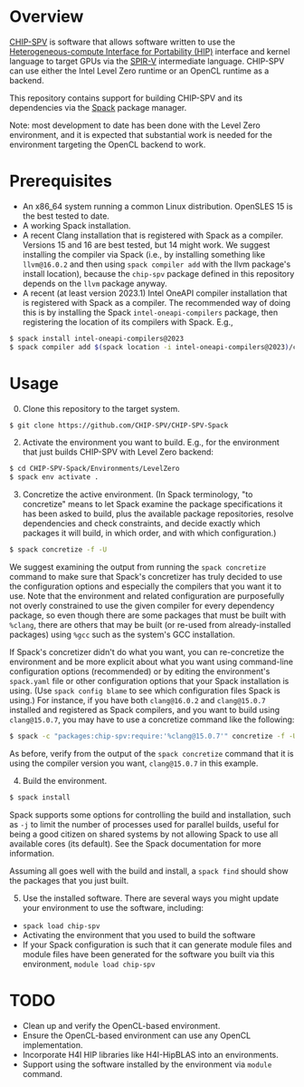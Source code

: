 <!---
Copyright 2022-2023 UT-Battelle
See LICENSE.txt in the root of the source distribution for license info.
-->
# Overview

[CHIP-SPV](https://github.com/CHIP-SPV/chip-spv) is software that
allows software written to use the [Heterogeneous-compute Interface for
Portability (HIP)](https://https://github.com/ROCm-Developer-Tools/HIP)
interface and kernel language to target GPUs via the 
[SPIR-V](https://registry.khronos.org/spir) intermediate language.
CHIP-SPV can use either the Intel Level Zero runtime or an OpenCL
runtime as a backend.

This repository contains support for building CHIP-SPV and its
dependencies via the [Spack](https://github.com/spack/spack) package
manager.

Note: most development to date has been done with the Level Zero 
environment, and it is expected that substantial work is needed for
the environment targeting the OpenCL backend to work.

# Prerequisites

* An x86_64 system running a common Linux distribution.  OpenSLES 15 is
  the best tested to date.
* A working Spack installation.
* A recent Clang installation that is registered with Spack as a compiler.
  Versions 15 and 16 are best tested, but 14 might work.  We suggest
  installing the compiler via Spack (i.e., by installing something like
  `llvm@16.0.2` and then using `spack compiler add` with the llvm
  package's install location), because the `chip-spv` package defined
  in this repository depends on the `llvm` package anyway.
* A recent (at least version 2023.1) Intel OneAPI compiler installation
  that is registered with Spack as a compiler.  The recommended way
  of doing this is by installing the Spack `intel-oneapi-compilers`
  package, then registering the location of its compilers with Spack.
  E.g., 

```bash
$ spack install intel-oneapi-compilers@2023
$ spack compiler add $(spack location -i intel-oneapi-compilers@2023)/compiler/latest/linux
```

# Usage

0. Clone this repository to the target system.

```bash
$ git clone https://github.com/CHIP-SPV/CHIP-SPV-Spack
```

2. Activate the environment you want to build.  E.g., for the
environment that just builds CHIP-SPV with Level Zero backend:

```bash
$ cd CHIP-SPV-Spack/Environments/LevelZero
$ spack env activate .
```

3. Concretize the active environment.  (In Spack terminology, 
"to concretize" means to let Spack examine the package specifications
it has been asked to build, plus the available package repositories, 
resolve dependencies and check constraints, and decide exactly which
packages it will build, in which order, and with which configuration.)

```bash
$ spack concretize -f -U
```

We suggest examining the output from running the `spack concretize` 
command to make sure that Spack's concretizer has truly decided to
use the configuration options and especially the compilers that you
want it to use.  Note that the environment and related configuration 
are purposefully not overly constrained to use the given compiler
for every dependency package, so even though there are some packages
that must be built with `%clang`, there are others that may be
built (or re-used from already-installed packages) using `%gcc` such
as the system's GCC installation.

If Spack's concretizer  didn't do what you want, you can re-concretize
the environment and be more explicit about what you want using command-line
configuration options (recommended) or by editing the environment's
`spack.yaml` file or other configuration options that your Spack installation
is using.  (Use `spack config blame` to see which configuration files Spack is
using.)  For instance, if you have both `clang@16.0.2` and `clang@15.0.7`
installed and registered as Spack compilers, and you want to build
using `clang@15.0.7`, you may have to use a concretize command like the
following:

```bash
$ spack -c "packages:chip-spv:require:'%clang@15.0.7'" concretize -f -U
```

As before, verify from the output of the `spack concretize` command that it
is using the compiler version you want, `clang@15.0.7` in this example.


4. Build the environment.

```bash
$ spack install
```
Spack supports some options for controlling the build and installation,
such as `-j` to limit the number of processes used for parallel builds,
useful for being a good citizen on shared systems by not allowing Spack
to use all available cores (its default).  See the Spack documentation for
more information.

Assuming all goes well with the build and install, a `spack find`
should show the packages that you just built.

5. Use the installed software.  There are several ways you might
update your environment to use the software, including:

* `spack load chip-spv`
* Activating the environment that you used to build the software
* If your Spack configuration is such that it can generate module files
and module files have been generated for the software you built
via this environment, `module load chip-spv`

# TODO

* Clean up and verify the OpenCL-based environment.
* Ensure the OpenCL-based environment can use any OpenCL implementation.
* Incorporate H4I HIP libraries like H4I-HipBLAS into an environments.
* Support using the software installed by the environment via 
`module` command.

